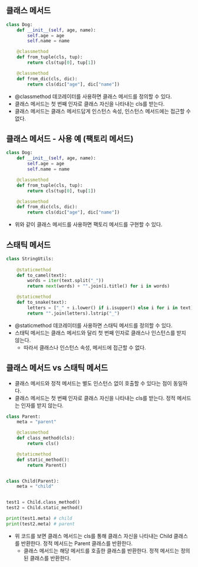 ## 클래스 메서드
```python
class Dog:
    def __init__(self, age, name):
        self.age = age
        self.name = name

    @classmethod
    def from_tuple(cls, tup):
        return cls(tup[0], tup[1])

    @classmethod
    def from_dic(cls, dic):
        return cls(dic["age"], dic["name"])
```
- @classmethod 데코레이터를 사용하면 클래스 메서드를 정의할 수 있다.
- 클래스 메서드는 첫 번째 인자로 클래스 자신을 나타내는 cls를 받는다.
- 클래스 메서드는 클래스 메서드답게 인스턴스 속성, 인스턴스 메서드에는 접근할 수 없다.

## 클래스 메서드 - 사용 예 (팩토리 메서드)
```python
class Dog:
    def __init__(self, age, name):
        self.age = age
        self.name = name

    @classmethod
    def from_tuple(cls, tup):
        return cls(tup[0], tup[1])

    @classmethod
    def from_dic(cls, dic):
        return cls(dic["age"], dic["name"])
```
- 위와 같이 클래스 메서드를 사용하면 팩토리 메서드를 구현할 수 있다.


## 스태틱 메서드
```python
class StringUtils:
    
    @staticmethod
    def to_camel(text):
        words = iter(text.split("_"))
        return next(words) + "".join(i.title() for i in words)

    @staticmethod
    def to_snake(text):
        letters = ["_" + i.lower() if i.isupper() else i for i in text]
        return "".join(letters).lstrip("_")
```
- @staticmethod 데코레이터를 사용하면 스태틱 메서드를 정의할 수 있다.
- 스태틱 메서드는 클래스 메서드와 달리 첫 번째 인자로 클래스나 인스턴스를 받지 않는다.
  - 따라서 클래스나 인스턴스 속성, 메서드에 접근할 수 없다.

## 클래스 메서드 vs 스태틱 메서드
- 클래스 메서드와 정적 메서드는 별도 인스턴스 없이 호출할 수 있다는 점이 동일하다.
- 클래스 메서드는 첫 번째 인자로 클래스 자신을 나타내는 cls를 받는다. 정적 메서드는 인자를 받지 않는다.
```python
class Parent:
    meta = "parent"

    @classmethod
    def class_method(cls):
        return cls()

    @staticmethod
    def static_method():
        return Parent()


class Child(Parent):
    meta = "child"


test1 = Child.class_method()
test2 = Child.static_method()

print(test1.meta) # child
print(test2.meta) # parent
```
- 위 코드를 보면 클래스 메서드는 cls를 통해 클래스 자신을 나타내는 Child 클래스를 반환한다. 정적 메서드는 Parent 클래스를 반환한다.
  - 클래스 메서드는 해당 메서드를 호출한 클래스를 반환한다. 정적 메서드는 정의된 클래스를 반환한다.